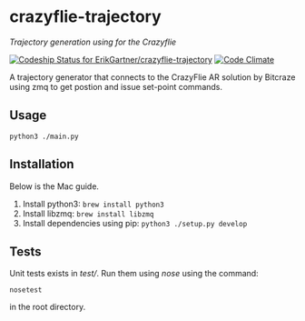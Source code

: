 # crazyflie-trajectory
*Trajectory generation using for the Crazyflie*

[ ![Codeship Status for ErikGartner/crazyflie-trajectory](https://codeship.com/projects/7f48d0d0-8174-0133-e84e-7e8a3f8de088/status?branch=master)](https://codeship.com/projects/121231)
[![Code Climate](https://codeclimate.com/github/ErikGartner/crazyflie-trajectory/badges/gpa.svg)](https://codeclimate.com/github/ErikGartner/crazyflie-trajectory)

A trajectory generator that connects to the CrazyFlie AR solution by Bitcraze using zmq to get postion and issue set-point commands.

## Usage
```python3 ./main.py```

## Installation
Below is the Mac guide.

1. Install python3: ```brew install python3```
2. Install libzmq: ```brew install libzmq```
3. Install dependencies using pip: ```python3 ./setup.py develop```

## Tests
Unit tests exists in *test/*. Run them using *nose* using the command:
```
nosetest
```
in the root directory.
